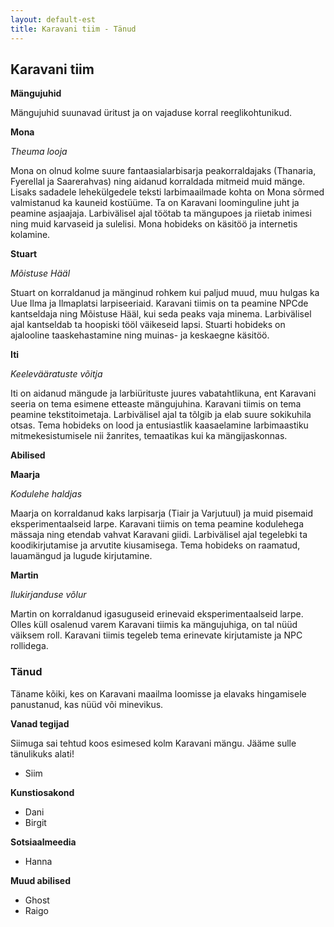 ```yaml
---
layout: default-est
title: Karavani tiim - Tänud
---
```

## Karavani tiim 

**Mängujuhid**

Mängujuhid suunavad üritust ja on vajaduse korral reeglikohtunikud. 

**Mona**

_Theuma looja_

Mona on olnud kolme suure fantaasialarbisarja peakorraldajaks (Thanaria, Fyerellal ja Saarerahvas) ning aidanud korraldada mitmeid muid mänge. Lisaks sadadele lehekülgedele teksti larbimaailmade kohta on Mona sõrmed valmistanud ka kauneid kostüüme. Ta on Karavani loominguline juht ja peamine asjaajaja. Larbivälisel ajal töötab ta mängupoes ja riietab inimesi ning muid karvaseid ja sulelisi. Mona hobideks on käsitöö ja internetis kolamine. 

**Stuart**

_Mõistuse Hääl_

Stuart on korraldanud ja mänginud rohkem kui paljud muud, muu hulgas ka Uue Ilma ja Ilmaplatsi larpiseeriaid. Karavani tiimis on ta peamine NPCde kantseldaja ning Mõistuse Hääl, kui seda peaks vaja minema. Larbivälisel ajal kantseldab ta hoopiski tööl väikeseid lapsi. Stuarti hobideks on ajalooline taaskehastamine ning muinas- ja keskaegne käsitöö.

**Iti**

_Keelevääratuste võitja_

Iti on aidanud mängude ja larbiürituste juures vabatahtlikuna, ent Karavani seeria on tema esimene etteaste mängujuhina. Karavani tiimis on tema peamine tekstitoimetaja. Larbivälisel ajal ta tõlgib ja elab suure sokikuhila otsas. Tema hobideks on lood ja entusiastlik kaasaelamine larbimaastiku mitmekesistumisele nii žanrites, temaatikas kui ka mängijaskonnas.

**Abilised**

**Maarja**

_Kodulehe haldjas_

Maarja on korraldanud kaks larpisarja (Tiair ja Varjutuul) ja muid pisemaid eksperimentaalseid larpe. Karavani tiimis on tema peamine kodulehega mässaja ning etendab vahvat Karavani giidi. Larbivälisel ajal tegelebki ta koodikirjutamise ja arvutite kiusamisega. Tema hobideks on raamatud, lauamängud ja lugude kirjutamine. 

**Martin**

_Ilukirjanduse võlur_

Martin on korraldanud igasuguseid erinevaid eksperimentaalseid larpe. Olles küll osalenud varem Karavani tiimis ka mängujuhiga, on tal nüüd väiksem roll. Karavani tiimis tegeleb tema erinevate kirjutamiste ja NPC rollidega. 

### Tänud

Täname kõiki, kes on Karavani maailma loomisse ja elavaks hingamisele panustanud, kas nüüd või minevikus. 

**Vanad tegijad**

Siimuga sai tehtud koos esimesed kolm Karavani mängu. Jääme sulle tänulikuks alati! 

* Siim

**Kunstiosakond**
* Dani
* Birgit

**Sotsiaalmeedia**
* Hanna

**Muud abilised**
* Ghost
* Raigo
